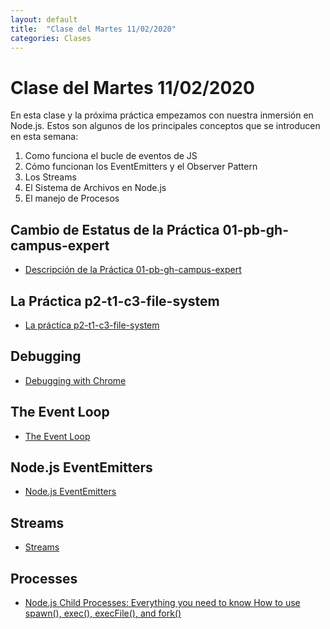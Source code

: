 ```yaml
---
layout: default
title:  "Clase del Martes 11/02/2020"
categories: Clases
---
```


# Clase del Martes 11/02/2020

En esta clase y la próxima práctica empezamos con nuestra inmersión en Node.js.
Estos son algunos de los principales conceptos que se introducen en esta semana:

1. Como funciona el bucle de eventos de JS
2. Cómo funcionan los EventEmitters y el Observer Pattern
3. Los Streams
4. El Sistema de Archivos en Node.js
5. El manejo de Procesos

## Cambio de Estatus de la Práctica 01-pb-gh-campus-expert

* [Descripción de la Práctica 01-pb-gh-campus-expert]({{site.baseurl}}/tema0-presentacion/pb-gh-campus-expert/)

## La Práctica p2-t1-c3-file-system

* [La práctica p2-t1-c3-file-system]({{site.baseurl}}/tema1-introduccion/practicas/p2-t1-c3-file-system/)

## Debugging

* [Debugging with Chrome]({{site.baseurl}}/tema1-introduccion/debugging)

## The Event Loop

* [The Event Loop]({{site.baseurl}}/tema2-async/event-loop/)

## Node.js EventEmitters

* [Node.js EventEmitters]({{site.baseurl}}/tema2-async/event-emitter.html)

## Streams

* [Streams]({{site.baseurl}}/tema1-introduccion/streams)

## Processes

* [Node.js Child Processes: Everything you need to know How to use spawn(), exec(), execFile(), and fork()](https://medium.freecodecamp.org/node-js-child-processes-everything-you-need-to-know-e69498fe970a)
